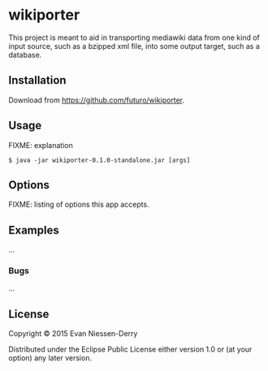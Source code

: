 # wikiporter

This project is meant to aid in transporting mediawiki data from one kind of
input source, such as a bzipped xml file, into some output target, such as a
database.

## Installation

Download from https://github.com/futuro/wikiporter.

## Usage

FIXME: explanation

    $ java -jar wikiporter-0.1.0-standalone.jar [args]

## Options

FIXME: listing of options this app accepts.

## Examples

...

### Bugs

...

## License

Copyright © 2015 Evan Niessen-Derry

Distributed under the Eclipse Public License either version 1.0 or (at
your option) any later version.
